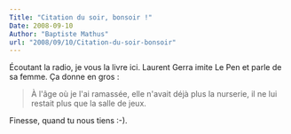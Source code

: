 ```yaml
---
Title: "Citation du soir, bonsoir !"
Date: 2008-09-10
Author: "Baptiste Mathus"
url: "2008/09/10/Citation-du-soir-bonsoir"
---
```




Écoutant la radio, je vous la livre ici. Laurent Gerra imite Le Pen et
parle de sa femme. Ça donne en gros :

> À l'âge où je l'ai ramassée, elle n'avait déjà plus la nurserie, il ne
> lui restait plus que la salle de jeux.

Finesse, quand tu nous tiens :-).

